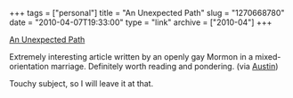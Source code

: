 +++
tags = ["personal"]
title = "An Unexpected Path"
slug = "1270668780"
date = "2010-04-07T19:33:00"
type = "link"
archive = ["2010-04"]
+++

[An Unexpected Path][1]

Extremely interesting article written by an openly gay Mormon in
a mixed-orientation marriage. Definitely worth reading and pondering. (via
[Austin][2])

Touchy subject, so I will leave it at that.

[1]: http://mormonsformarriage.com/?p=233
[2]: http://notoriousbiggins.blogspot.com/
